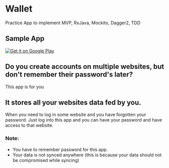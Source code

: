 # Wallet
Practice App to implement MVP, RxJava, Mockito, Dagger2, TDD

## Sample App
[![Get it on Google Play](http://www.android.com/images/brand/get_it_on_play_logo_small.png)](https://play.google.com/store/apps/details?id=com.firozmemon.wallet)

## Do you create accounts on multiple websites, but don't remember their password's later?
This app is for you

## It stores all your websites data fed by you.

When you need to log in some website and you have forgotten your password.
Just log into this app and you can have your password and have access to that website.

### Note:
* You have to remember password for this app.
* Your data is not synced anywhere (this is because your data should not be compromised while syncing)
